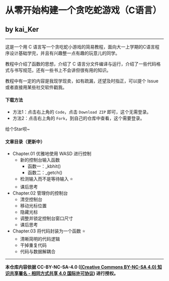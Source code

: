 # 从零开始构建一个贪吃蛇游戏（C语言）
## by kai_Ker

---

这是一个用 C 语言写一个贪吃蛇小游戏的简易教程，面向大一上学期的C语言程序设计基础学完，并且有兴趣整一点有趣的玩意儿的同学。

教程中介绍了函数的思想，介绍了 C 语言分文件编译与运行，介绍了一些代码格式与书写规范，还有一些书上不会讲但很有用的知识。

教程中有一定的内容是我现学现卖，如有疏漏，还望及时指正，可以提个 Issue 或者直接用某些社交软件戳我。

#### 下载方法

- 方法1：点击右上角的 `Code`，点击 `Download ZIP` 即可，这个无需登录。
- 方法2：点击右上角的 `Fork`，到自己的仓库中查看，这个需要登录。

给个Star呗~


#### 文章目录（更新中）

- Chapter.01 优雅地使用 WASD 进行控制
  - 新的控制台输入函数
    - 函数一：_kbhit()
    - 函数二：_getch()
  - 检测输入而不是等待输入 ⭐️
  - 课后思考
- Chapter.02 管理你的控制台
  - 清空控制台
  - 移动光标位置
  - 隐藏光标
  - 调整并锁定控制台窗口尺寸
  - 课后思考
- Chapter.03 将代码封装为一个函数 ⭐️
  - 清晰简明的代码逻辑
  - 干掉重复代码
  - 代码与数据解耦合

---

**本仓库内容依据 CC-BY-NC-SA-4.0 ([(Creative Commons BY-NC-SA 4.0) 知识共享署名 - 相同方式共享 4.0 国际许可协议](https://creativecommons.org/licenses/by-nc-sa/4.0/deed.zh)) 进行授权。**

